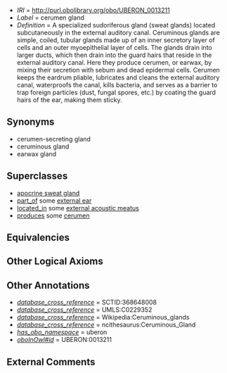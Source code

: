  * *IRI* = http://purl.obolibrary.org/obo/UBERON_0013211
 * *Label* = cerumen gland
 * *Definition* = A specialized sudoriferous gland (sweat glands) located subcutaneously in the external auditory canal. Ceruminous glands are simple, coiled, tubular glands made up of an inner secretory layer of cells and an outer myoepithelial layer of cells. The glands drain into larger ducts, which then drain into the guard hairs that reside in the external auditory canal. Here they produce cerumen, or earwax, by mixing their secretion with sebum and dead epidermal cells. Cerumen keeps the eardrum pliable, lubricates and cleans the external auditory canal, waterproofs the canal, kills bacteria, and serves as a barrier to trap foreign particles (dust, fungal spores, etc.) by coating the guard hairs of the ear, making them sticky.

## Synonyms

 * cerumen-secreting gland
 * ceruminous gland
 * earwax gland

## Superclasses

 * [apocrine sweat gland](../../UBERON/82/UBERON_0000382.md)
 * [part_of](../../BFO/50/BFO_0000050.md) some [external ear](../../UBERON/91/UBERON_0001691.md)
 * [located_in](../../RO/25/RO_0001025.md) some [external acoustic meatus](../../UBERON/52/UBERON_0001352.md)
 * [produces](../../RO/00/RO_0003000.md) some [cerumen](../../UBERON/97/UBERON_0002297.md)

## Equivalencies


## Other Logical Axioms


## Other Annotations

 * *[database_cross_reference](../../ef/oboInOwl#hasDbXref.md)* = SCTID:368648008
 * *[database_cross_reference](../../ef/oboInOwl#hasDbXref.md)* = UMLS:C0229352
 * *[database_cross_reference](../../ef/oboInOwl#hasDbXref.md)* = Wikipedia:Ceruminous_glands
 * *[database_cross_reference](../../ef/oboInOwl#hasDbXref.md)* = ncithesaurus:Ceruminous_Gland
 * *[has_obo_namespace](../../ce/oboInOwl#hasOBONamespace.md)* = uberon
 * *[oboInOwl#id](../../id/oboInOwl#id.md)* = UBERON:0013211

## External Comments

